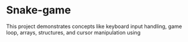 # Snake-game
This project demonstrates concepts like keyboard input handling, game loop, arrays, structures, and cursor manipulation using
